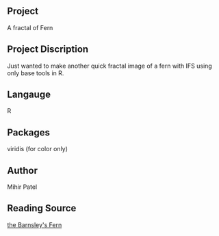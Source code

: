 Project
--------
A fractal of Fern

Project Discription
--------------------
Just wanted to make another quick fractal image of a fern with IFS using only base tools in R.   

Langauge
---------
R

Packages
--------
viridis (for color only)

Author
------
Mihir Patel

Reading Source
------
[the Barnsley's Fern](https://en.wikipedia.org/wiki/Barnsley_fern)
